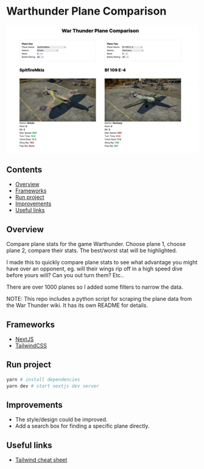 # Warthunder Plane Comparison

![Project screenshot](./public/screenshot.png)

## Contents

- [Overview](#overview)
- [Frameworks](#frameworks)
- [Run project](#run-project)
- [Improvements](#improvements)
- [Useful links](#useful-links)

## Overview

Compare plane stats for the game Warthunder. Choose plane 1, choose plane 2, compare their stats. The best/worst stat will be highlighted.

I made this to quickly compare plane stats to see what advantage you might have over an opponent, eg. will their wings rip off in a high speed dive before yours will? Can you out turn them? Etc..

There are over 1000 planes so I added some filters to narrow the data.

NOTE: This repo includes a python script for scraping the plane data from the War Thunder wiki. It has its own README for details.

## Frameworks

- [NextJS](https://nextjs.org/docs)
- [TailwindCSS](https://tailwindcss.com/docs/installation)

## Run project

```sh
yarn # install dependencies
yarn dev # start nextjs dev server
```

## Improvements

- The style/design could be improved.
- Add a search box for finding a specific plane directly.

## Useful links

- [Tailwind cheat sheet](https://nerdcave.com/tailwind-cheat-sheet)
